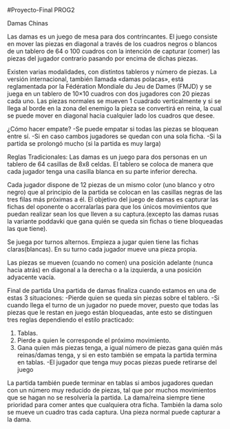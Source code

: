 #Proyecto-Final PROG2

Damas Chinas

Las damas es un juego de mesa para dos contrincantes. El juego consiste en mover las piezas en diagonal a través de los cuadros negros o blancos de un tablero de 64 o 100 cuadros con la intención de capturar (comer) las piezas del jugador contrario pasando por encima de dichas piezas.

Existen varias modalidades, con distintos tableros y número de piezas. La versión internacional, también llamada «damas polacas», está reglamentada por la Fédération Mondiale du Jeu de Dames (FMJD) y se juega en un tablero de 10×10 cuadros con dos jugadores con 20 piezas cada uno. Las piezas normales se mueven 1 cuadrado verticalmente y si se llega al borde en la zona del enemigo la pieza se convertirá en reina, la cual se puede mover en diagonal hacia cualquier lado los cuadros que desee.

¿Cómo hacer empate?
-Se puede empatar si todas las piezas se bloquean entre sí.
-Si en caso cambos jugadores se quedan con una sola ficha.
-Si la partida se prolongó mucho (si la partida es muy larga)

Reglas Tradicionales:
Las damas es un juego para dos personas en un tablero de 64 casillas de 8x8 celdas. El tablero se coloca de manera que cada jugador tenga una casilla blanca en su parte inferior derecha.

Cada jugador dispone de 12 piezas de un mismo color (uno blanco y otro negro) que al principio de la partida se colocan en las casillas negras de las tres filas más próximas a él. El objetivo del juego de damas es capturar las fichas del oponente o acorralarlas para que los únicos movimientos que puedan realizar sean los que lleven a su captura.(excepto las damas rusas la variante poddavki que gana quién se queda sin fichas o tiene bloqueadas las que tiene).

Se juega por turnos alternos. Empieza a jugar quien tiene las fichas claras(blancas). En su turno cada jugador mueve una pieza propia.

Las piezas se mueven (cuando no comen) una posición adelante (nunca hacia atrás) en diagonal a la derecha o a la izquierda, a una posición adyacente vacía.

Final de partida
Una partida de damas finaliza cuando estamos en una de estas 3 situaciones:
-Pierde quien se queda sin piezas sobre el tablero.
-Si cuando llega el turno de un jugador no puede mover, puesto que todas las piezas que le restan en juego están bloqueadas, ante esto se distinguen tres reglas dependiendo el estilo practicado:
   1. Tablas.
   2. Pierde a quien le corresponde el próximo movimiento.
   3. Gana quien más piezas tenga, a igual número de piezas gana quién más reinas/damas tenga, y si en esto también se empata la partida       termina en tablas.
-El jugador que tenga muy pocas piezas puede retirarse del juego

La partida también puede terminar en tablas si ambos jugadores quedan con un número muy reducido de piezas, tal que por muchos movimientos que se hagan no se resolvería la partida. La dama/reina siempre tiene prioridad para comer antes que cualquiera otra ficha. También la dama solo se mueve un cuadro tras cada captura. Una pieza normal puede capturar a la dama.

